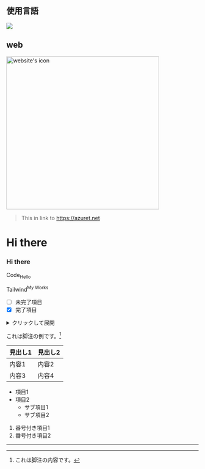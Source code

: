 ## 使用言語
<img src="https://img.shields.io/badge/-react-20232a.svg?logo=react&style=for-the-badge">

## web
<a href="https://azuret.net"><img src="https://azuret.net/favicon.ico" alt="website's icon" width="400" height="400"></a>

> This in link to https://azuret.net

# Hi there

### Hi there

Code<sub>Hello</sub>

Tailwind<sup>My Works</sup>

- [ ] 未完了項目
- [x] 完了項目

<details>
  <summary>クリックして展開</summary>
  詳細な説明をここに記述します。
</details>

これは脚注の例です。[^1]

[^1]: これは脚注の内容です。

| 見出し1 | 見出し2 |
|--------|--------|
| 内容1  | 内容2  |
| 内容3  | 内容4  |

- 項目1
- 項目2
  - サブ項目1
  - サブ項目2

1. 番号付き項目1
2. 番号付き項目2

---
